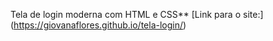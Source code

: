 Tela de login moderna com HTML e CSS\**
[Link para o site:] (https://giovanaflores.github.io/tela-login/)
